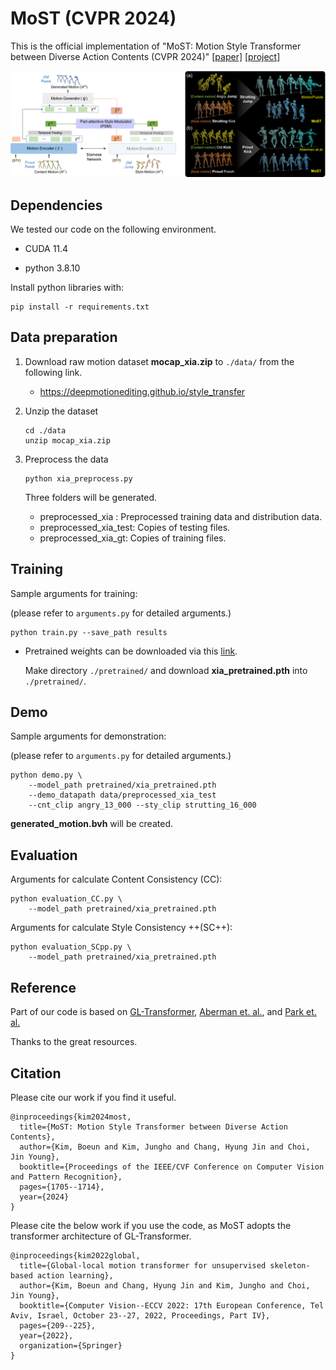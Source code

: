 # MoST (CVPR 2024)

This is the official implementation of "MoST: Motion Style Transformer between Diverse Action Contents (CVPR 2024)" [[paper]](https://arxiv.org/abs/2403.06225) [[project]](https://boeun-kim.github.io/page-MoST/)




![framework](https://github.com/Boeun-Kim/MoST/blob/main/figures/overview.png)



 ## Dependencies

We tested our code on the following environment.

- CUDA 11.4

- python 3.8.10

  

Install python libraries with:

```
pip install -r requirements.txt
```



## Data preparation

1. Download raw motion dataset **mocap_xia.zip** to `./data/` from the following link.

   - https://deepmotionediting.github.io/style_transfer 

   

2. Unzip the dataset

   ```
   cd ./data
   unzip mocap_xia.zip
   ```

   

3. Preprocess the data

   ```
   python xia_preprocess.py
   ```

   Three folders will be generated.

   - preprocessed_xia : Preprocessed training data and distribution data.
   - preprocessed_xia_test: Copies of testing files.
   - preprocessed_xia_gt: Copies of training files.



## Training

Sample arguments for training:

(please refer to `arguments.py` for detailed arguments.)

```
python train.py --save_path results
```



- Pretrained weights can be downloaded via this [link]( https://drive.google.com/file/d/1yhkAoyDLJHRsJE5HWcyoJ2tprsyZ3msF/view?usp=sharing.). 

  Make directory `./pretrained/` and download **xia_pretrained.pth** into `./pretrained/`.



## Demo

Sample arguments for demonstration:

(please refer to `arguments.py` for detailed arguments.)

```
python demo.py \
    --model_path pretrained/xia_pretrained.pth
    --demo_datapath data/preprocessed_xia_test
    --cnt_clip angry_13_000 --sty_clip strutting_16_000 
```

**generated_motion.bvh** will be created.



## Evaluation

Arguments for calculate Content Consistency (CC):

```
python evaluation_CC.py \
	--model_path pretrained/xia_pretrained.pth
```



Arguments for calculate Style Consistency ++(SC++):

```
python evaluation_SCpp.py \
	--model_path pretrained/xia_pretrained.pth
```



## Reference

Part of our code is based on [GL-Transformer](https://github.com/Boeun-Kim/GL-Transformer), [Aberman et. al.](https://deepmotionediting.github.io/style_transfer), and [Park et. al.](https://github.com/soomean/Diverse-Motion-Stylization)

Thanks to the great resources.



## Citation

Please cite our work if you find it useful.

```
@inproceedings{kim2024most,
  title={MoST: Motion Style Transformer between Diverse Action Contents},
  author={Kim, Boeun and Kim, Jungho and Chang, Hyung Jin and Choi, Jin Young},
  booktitle={Proceedings of the IEEE/CVF Conference on Computer Vision and Pattern Recognition},
  pages={1705--1714},
  year={2024}
}
```

Please cite the below work if you use the code, as MoST adopts the transformer architecture of GL-Transformer.

```
@inproceedings{kim2022global,
  title={Global-local motion transformer for unsupervised skeleton-based action learning},
  author={Kim, Boeun and Chang, Hyung Jin and Kim, Jungho and Choi, Jin Young},
  booktitle={Computer Vision--ECCV 2022: 17th European Conference, Tel Aviv, Israel, October 23--27, 2022, Proceedings, Part IV},
  pages={209--225},
  year={2022},
  organization={Springer}
}
```
